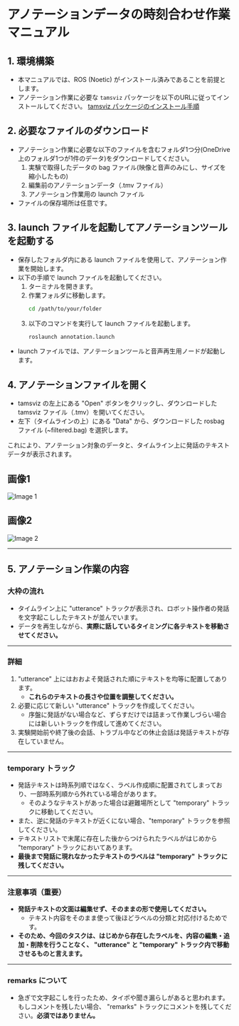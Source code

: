 # アノテーションデータの時刻合わせ作業マニュアル

## 1. 環境構築

- 本マニュアルでは、ROS (Noetic) がインストール済みであることを前提とします。
- アノテーション作業に必要な `tamsviz` パッケージを以下のURLに従ってインストールしてください。
  [tamsviz パッケージのインストール手順](https://chatgpt.com/share/677d5201-bc90-8009-829d-cc0c69ecc43b)

## 2. 必要なファイルのダウンロード

- アノテーション作業に必要な以下のファイルを含むフォルダ1つ分(OneDrive上のフォルダ1つが1件のデータ)をダウンロードしてください。
  1. 実験で取得したデータの bag ファイル(映像と音声のみにし、サイズを縮小したもの)
  2. 編集前のアノテーションデータ（.tmv ファイル）
  3. アノテーション作業用の launch ファイル
- ファイルの保存場所は任意です。

## 3. launch ファイルを起動してアノテーションツールを起動する

- 保存したフォルダ内にある launch ファイルを使用して、アノテーション作業を開始します。
- 以下の手順で launch ファイルを起動してください。
  1. ターミナルを開きます。
  2. 作業フォルダに移動します。
     ```bash
     cd /path/to/your/folder
     ```
  3. 以下のコマンドを実行して launch ファイルを起動します。
     ```bash
     roslaunch annotation.launch
     ```
- launch ファイルでは、アノテーションツールと音声再生用ノードが起動します。

## 4. アノテーションファイルを開く

- tamsviz の左上にある "Open" ボタンをクリックし、ダウンロードした tamsviz ファイル（.tmv）を開いてください。
- 左下（タイムラインの上）にある "Data" から、ダウンロードした rosbag ファイル (~filtered.bag) を選択します。

これにより、アノテーション対象のデータと、タイムライン上に発話のテキストデータが表示されます。

## 画像1
![Image 1](images/image1.jpg)

## 画像2
![Image 2](images/image2.jpg)

---

## 5. アノテーション作業の内容

### 大枠の流れ

- タイムライン上に "utterance" トラックが表示され、ロボット操作者の発話を文字起こししたテキストが並んでいます。
- データを再生しながら、**実際に話しているタイミングに各テキストを移動させてください。**

---

### 詳細

1. "utterance" 上にはおおよそ発話された順にテキストを均等に配置してあります。
   - **これらのテキストの長さや位置を調整してください。**
2. 必要に応じて新しい "utterance" トラックを作成してください。
   - 序盤に発話がない場合など、ずらすだけでは詰まって作業しづらい場合には新しいトラックを作成して進めてください。
3. 実験開始前や終了後の会話、トラブル中などの休止会話は発話テキストが存在していません。

---

### temporary トラック

- 発話テキストは時系列順ではなく、ラベル作成順に配置されてしまっており、一部時系列順から外れている場合があります。
  - そのようなテキストがあった場合は避難場所として "temporary" トラックに移動してください。
- また、逆に発話のテキストが近くにない場合、"temporary" トラックを参照してください。
- テキストリストで末尾に存在した後からつけられたラベルがはじめから "temporary" トラックにおいてあります。
- **最後まで発話に現れなかったテキストのラベルは "temporary" トラックに残してください。**

---

### 注意事項（重要）

- **発話テキストの文面は編集せず、そのままの形で使用してください。**
  - テキスト内容をそのまま使って後ほどラベルの分類と対応付けるためです。
- **そのため、今回のタスクは、はじめから存在したラベルを、内容の編集・追加・削除を行うことなく、 "utterance" と "temporary" トラック内で移動させるものと言えます。**

---

### remarks について

- 急ぎで文字起こしを行ったため、タイポや聞き漏らしがあると思われます。もしコメントを残したい場合、 "remarks" トラックにコメントを残してください。**必須ではありません。**
